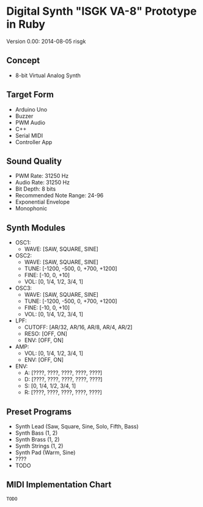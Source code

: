 # Digital Synth "ISGK VA-8" Prototype in Ruby

Version 0.00: 2014-08-05 risgk

## Concept

- 8-bit Virtual Analog Synth

## Target Form

- Arduino Uno
- Buzzer
- PWM Audio
- C++
- Serial MIDI
- Controller App

## Sound Quality

- PWM Rate: 31250 Hz
- Audio Rate: 31250 Hz
- Bit Depth: 8 bits
- Recommended Note Range: 24-96
- Exponential Envelope
- Monophonic

## Synth Modules

- OSC1:
    - WAVE: [SAW, SQUARE, SINE]
- OSC2:
    - WAVE: [SAW, SQUARE, SINE]
    - TUNE: [-1200, -500, 0, +700, +1200]
    - FINE: [-10, 0, +10]
    - VOL: [0, 1/4, 1/2, 3/4, 1]
- OSC3:
    - WAVE: [SAW, SQUARE, SINE]
    - TUNE: [-1200, -500, 0, +700, +1200]
    - FINE: [-10, 0, +10]
    - VOL: [0, 1/4, 1/2, 3/4, 1]
- LPF:
    - CUTOFF: [AR/32, AR/16, AR/8, AR/4, AR/2]
    - RESO: [OFF, ON]
    - ENV: [OFF, ON]
- AMP:
    - VOL: [0, 1/4, 1/2, 3/4, 1]
    - ENV: [OFF, ON]
- ENV:
    - A: [????, ????, ????, ????, ????]
    - D: [????, ????, ????, ????, ????]
    - S: [0, 1/4, 1/2, 3/4, 1]
    - R: [????, ????, ????, ????, ????]

## Preset Programs

- Synth Lead (Saw, Square, Sine, Solo, Fifth, Bass)
- Synth Bass (1, 2)
- Synth Brass (1, 2)
- Synth Strings (1, 2)
- Synth Pad (Warm, Sine)
- ????
- TODO

## MIDI Implementation Chart

    TODO
